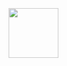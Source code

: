 <div id="header" align="center">
  <img src="https://www.behance.net/gallery/169558389/PIXEL-ART-PORTFOLIO/modules/959544489" width="100"/>
</div>
